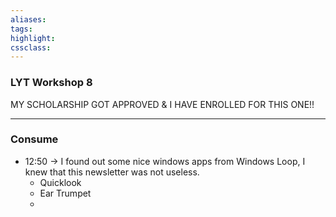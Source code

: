 ```yaml
---
aliases:  
tags:
highlight:  
cssclass:
---
```


### LYT Workshop 8
MY SCHOLARSHIP GOT APPROVED & I HAVE ENROLLED FOR THIS ONE!!



--- 


### Consume
- 12:50 → I found out some nice windows apps from Windows Loop, I knew that this newsletter was not useless.
    - Quicklook
    - Ear Trumpet
    - 

